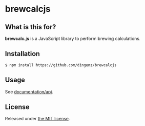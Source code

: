 # brewcalcjs

## What is this for?
**brewcalc.js** is a JavaScript library to perform brewing calculations.

## Installation
```
$ npm install https://github.com/dingenz/brewcalcjs
```

## Usage
See [documentation/api](API.md).

## License
Released under [the MIT license](LICENSE).